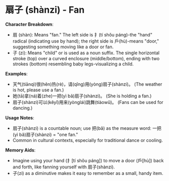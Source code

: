 # **扇子 (shànzi) - Fan**

**Character Breakdown**:  
- 扇 (shàn): Means "fan." The left side is 扌(tí shǒu páng)-the "hand" radical (indicating use by hand); the right side is 戶(hù)-means "door," suggesting something moving like a door or fan.  
- 子 (zi): Means "child" or is used as a noun suffix. The single horizontal stroke (top) over a curved enclosure (middle/bottom), ending with two strokes (bottom) resembling baby legs-visualizing a child.

**Examples**:  
- 天气(tiānqì)很(hěn)热(rè)，请(qǐng)用(yòng)扇子(shànzi)。 (The weather is hot, please use a fan.)  
- 她(tā)拿(ná)着(zhe)一把(yì bǎ)扇子(shànzi)。 (She is holding a fan.)  
- 扇子(shànzi)可以(kěyǐ)用来(yònglái)跳舞(tiàowǔ)。 (Fans can be used for dancing.)

**Usage Notes**:  
- 扇子(shànzi) is a countable noun; use 把(bǎ) as the measure word: 一把(yì bǎ)扇子(shànzi) = "one fan."  
- Common in cultural contexts, especially for traditional dance or cooling.

**Memory Aids**:  
- Imagine using your hand (扌[tí shǒu páng]) to move a door (戶[hù]) back and forth, like fanning yourself with 扇子(shànzi).  
- 子(zi) as a diminutive makes it easy to remember as a small, handy item.